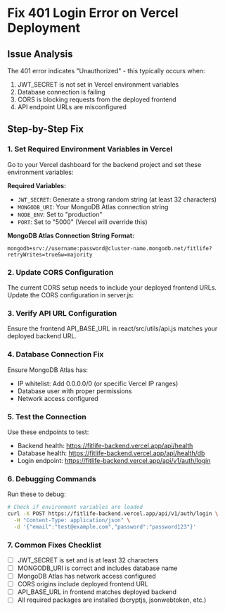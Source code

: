 # Fix 401 Login Error on Vercel Deployment

## Issue Analysis
The 401 error indicates "Unauthorized" - this typically occurs when:
1. JWT_SECRET is not set in Vercel environment variables
2. Database connection is failing
3. CORS is blocking requests from the deployed frontend
4. API endpoint URLs are misconfigured

## Step-by-Step Fix

### 1. Set Required Environment Variables in Vercel

Go to your Vercel dashboard for the backend project and set these environment variables:

**Required Variables:**
- `JWT_SECRET`: Generate a strong random string (at least 32 characters)
- `MONGODB_URI`: Your MongoDB Atlas connection string
- `NODE_ENV`: Set to "production"
- `PORT`: Set to "5000" (Vercel will override this)

**MongoDB Atlas Connection String Format:**
```
mongodb+srv://username:password@cluster-name.mongodb.net/fitlife?retryWrites=true&w=majority
```

### 2. Update CORS Configuration

The current CORS setup needs to include your deployed frontend URLs. Update the CORS configuration in server.js:

### 3. Verify API URL Configuration

Ensure the frontend API_BASE_URL in react/src/utils/api.js matches your deployed backend URL.

### 4. Database Connection Fix

Ensure MongoDB Atlas has:
- IP whitelist: Add 0.0.0.0/0 (or specific Vercel IP ranges)
- Database user with proper permissions
- Network access configured

### 5. Test the Connection

Use these endpoints to test:
- Backend health: https://fitlife-backend.vercel.app/api/health
- Database health: https://fitlife-backend.vercel.app/api/health/db
- Login endpoint: https://fitlife-backend.vercel.app/api/v1/auth/login

### 6. Debugging Commands

Run these to debug:
```bash
# Check if environment variables are loaded
curl -X POST https://fitlife-backend.vercel.app/api/v1/auth/login \
  -H "Content-Type: application/json" \
  -d '{"email":"test@example.com","password":"password123"}'
```

### 7. Common Fixes Checklist

- [ ] JWT_SECRET is set and is at least 32 characters
- [ ] MONGODB_URI is correct and includes database name
- [ ] MongoDB Atlas has network access configured
- [ ] CORS origins include deployed frontend URL
- [ ] API_BASE_URL in frontend matches deployed backend
- [ ] All required packages are installed (bcryptjs, jsonwebtoken, etc.)
